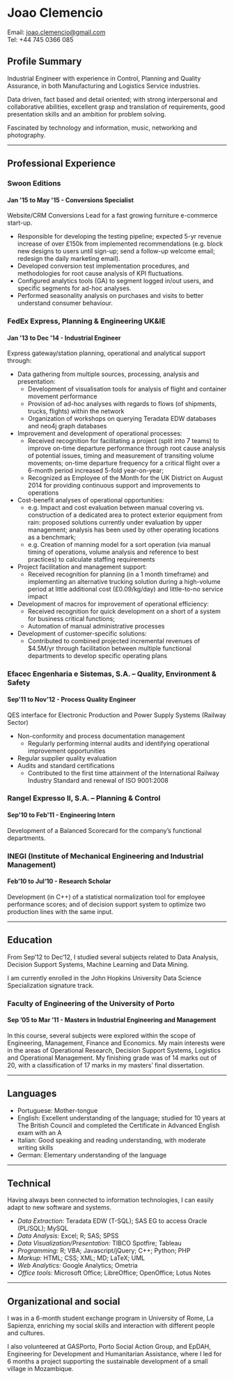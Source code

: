 # Joao Clemencio

Email: joao.clemencio@gmail.com  
Tel: +44 745 0366 085

## Profile Summary

Industrial Engineer with experience in Control, Planning and Quality Assurance, in both Manufacturing and Logistics Service industries.

Data driven, fact based and detail oriented; with strong interpersonal and collaborative abilities, excellent grasp and translation of requirements, good presentation skills and an ambition for problem solving.

Fascinated by technology and information, music, networking and photography.

- - -

## Professional Experience

### Swoon Editions
#### Jan '15 to May '15 - Conversions Specialist

Website/CRM Conversions Lead for a fast growing furniture e-commerce start-up.

- Responsible for developing the testing pipeline; expected 5-yr revenue increase of over £150k from implemented recommendations (e.g. block new designs to users until sign-up; send a follow-up welcome email; redesign the daily marketing email).
- Developed conversion test implementation procedures, and methodologies for root cause analysis of KPI fluctuations.
- Configured analytics tools (GA) to segment logged in/out users, and specific segments for ad-hoc analyses.
- Performed seasonality analysis on purchases and visits to better understand consumer behaviour.

### FedEx Express, Planning & Engineering UK&IE
#### Jan '13 to Dec '14 - Industrial Engineer

Express gateway/station planning, operational and analytical support through:  
- Data gathering from multiple sources, processing, analysis and presentation:  
    - Development of visualisation tools for analysis of flight and container movement performance
	- Provision of ad-hoc analyses with regards to flows (of shipments, trucks, flights) within the network
	- Organization of workshops on querying Teradata EDW databases and neo4j graph databases
- Improvement and development of operational processes:
	- Received recognition for facilitating a project (split into 7 teams) to improve on-time departure performance through root cause analysis of potential issues, timing and measurement of transiting volume movements; on-time departure frequency for a critical flight over a 6-month period increased 5-fold year-on-year;
	- Recognized as Employee of the Month for the UK District on August 2014 for providing continuous support and improvements to operations
- Cost-benefit analyses of operational opportunities:
	- e.g. Impact and cost evaluation between manual covering vs. construction of a dedicated area to protect exterior equipment from rain: proposed solutions currently under evaluation by upper management; analysis has been used by other operating locations as a benchmark;
	- e.g. Creation of manning model for a sort operation (via manual timing of operations, volume analysis and reference to best practices) to calculate staffing requirements
- Project facilitation and management support:
	- Received recognition for planning (in a 1 month timeframe) and implementing an alternative trucking solution during a high-volume period at little additional cost (£0.09/kg/day) and little-to-no service impact
- Development of macros for improvement of operational efficiency:
	- Received recognition for quick development on a short of a system for business critical functions;
	- Automation of manual administrative processes
- Development of customer-specific solutions:
	- Contributed to combined projected incremental revenues of $4.5M/yr through facilitation between multiple functional departments to develop specific operating plans

### Efacec Engenharia e Sistemas, S.A. – Quality, Environment & Safety
#### Sep'11 to Nov'12 - Process Quality Engineer

QES interface for Electronic Production and Power Supply Systems (Railway Sector)
- Non-conformity and process documentation management
	- Regularly performing internal audits and identifying operational improvement opportunities
- Regular supplier quality evaluation
- Audits and standard certifications
	- Contributed to the first time attainment of the International Railway Industry Standard and renewal of ISO 9001:2008

### Rangel Expresso II, S.A. – Planning & Control
#### Sep'10 to Feb'11 - Engineering Intern

Development of a Balanced Scorecard for the company’s functional departments.

### INEGI (Institute of Mechanical Engineering and Industrial Management)
#### Feb’10 to Jul‘10 - Research Scholar

Development (in C++) of a statistical normalization tool for employee performance scores; and of decision support system to optimize two production lines with the same input.

- - - 

## Education

From Sep’12 to Dec‘12, I studied several subjects related to Data Analysis, Decision Support Systems, Machine Learning and Data Mining.

I am currently enrolled in the John Hopkins University Data Science Specialization signature track.

### Faculty of Engineering of the University of Porto
#### Sep ’05 to Mar ’11 - Masters in Industrial Engineering and Management

In this course, several subjects were explored within the scope of Engineering, Management, Finance and Economics. My main interests were in the areas of Operational Research, Decision Support Systems, Logistics and Operational Management. My finishing grade was of 14 marks out of 20, with a classification of 17 marks in my masters’ final dissertation.

- - - 

## Languages

- Portuguese: Mother-tongue
- English: Excellent understanding of the language; studied for 10 years at The British Council and completed the Certificate in Advanced English exam with an A
- Italian: Good speaking and reading understanding, with moderate writing skills
- German: Elementary understanding of the language

- - - 

## Technical

Having always been connected to information technologies, I can easily adapt to new software and systems.

- _Data Extraction:_ Teradata EDW (T-SQL); SAS EG to access Oracle (PL/SQL); MySQL
- _Data Analysis:_ Excel; R; SAS; SPSS
- _Data Visualization/Presentation:_ TIBCO Spotfire; Tableau
- _Programming:_ R; VBA; Javascript/jQuery; C++; Python; PHP
- _Markup:_ HTML; CSS; XML; MD; LaTeX; UML
- _Web Analytics:_ Google Analytics; Ometria
- _Office tools:_ Microsoft Office; LibreOffice; OpenOffice; Lotus Notes

- - - 

## Organizational and social

I was in a 6-month student exchange program in University of Rome, La Sapienza, enriching my social skills and interaction with different people and cultures.

I also volunteered at GASPorto, Porto Social Action Group, and EpDAH, Engineering for Development and Humanitarian Assistance, where I led for 6 months a project supporting the sustainable development of a small village in Mozambique.
